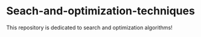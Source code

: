 # Seach-and-optimization-techniques
This repository is dedicated to search and optimization algorithms!
